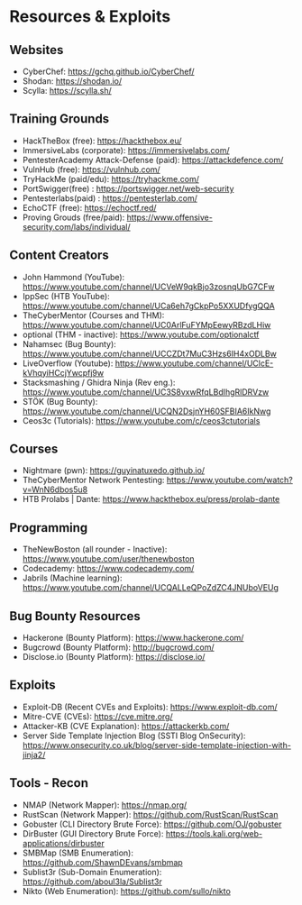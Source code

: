 # Resources & Exploits

## Websites
 - CyberChef: https://gchq.github.io/CyberChef/
 - Shodan: https://shodan.io/
 - Scylla: https://scylla.sh/

## Training Grounds
 - HackTheBox (free): https://hackthebox.eu/
 - ImmersiveLabs (corporate): https://immersivelabs.com/
 - PentesterAcademy Attack-Defense (paid): https://attackdefence.com/
 - VulnHub (free): https://vulnhub.com/
 - TryHackMe (paid/edu): https://tryhackme.com/
 - PortSwigger(free) : https://portswigger.net/web-security
 - Pentesterlabs(paid) : https://pentesterlab.com/
 - EchoCTF (free): https://echoctf.red/
 - Proving Grouds (free/paid): https://www.offensive-security.com/labs/individual/

## Content Creators
 - John Hammond (YouTube): https://www.youtube.com/channel/UCVeW9qkBjo3zosnqUbG7CFw
 - IppSec (HTB YouTube): https://www.youtube.com/channel/UCa6eh7gCkpPo5XXUDfygQQA
 - TheCyberMentor (Courses and THM): https://www.youtube.com/channel/UC0ArlFuFYMpEewyRBzdLHiw
 - optional (THM - inactive): https://www.youtube.com/optionalctf
 - Nahamsec (Bug Bounty): https://www.youtube.com/channel/UCCZDt7MuC3Hzs6IH4xODLBw
 - LiveOverflow (Youtube): https://www.youtube.com/channel/UClcE-kVhqyiHCcjYwcpfj9w
 - Stacksmashing / Ghidra Ninja (Rev eng.): https://www.youtube.com/channel/UC3S8vxwRfqLBdIhgRlDRVzw
 - STÖK (Bug Bounty): https://www.youtube.com/channel/UCQN2DsjnYH60SFBIA6IkNwg
 - Ceos3c (Tutorials): https://www.youtube.com/c/ceos3ctutorials

## Courses
 - Nightmare (pwn): https://guyinatuxedo.github.io/
 - TheCyberMentor Network Pentesting: https://www.youtube.com/watch?v=WnN6dbos5u8
 - HTB Prolabs | Dante: https://www.hackthebox.eu/press/prolab-dante

## Programming
 - TheNewBoston (all rounder - Inactive): https://www.youtube.com/user/thenewboston
 - Codecademy: https://www.codecademy.com/
 - Jabrils (Machine learning): https://www.youtube.com/channel/UCQALLeQPoZdZC4JNUboVEUg

## Bug Bounty Resources
 - Hackerone (Bounty Platform): https://www.hackerone.com/
 - Bugcrowd (Bounty Platform): http://bugcrowd.com/
 - Disclose.io (Bounty Platform): https://disclose.io/

## Exploits
 - Exploit-DB (Recent CVEs and Exploits): https://www.exploit-db.com/ 
 - Mitre-CVE (CVEs): https://cve.mitre.org/
 - Attacker-KB (CVE Explanation): https://attackerkb.com/
 - Server Side Template Injection Blog (SSTI Blog OnSecurity): https://www.onsecurity.co.uk/blog/server-side-template-injection-with-jinja2/

## Tools - Recon
 - NMAP (Network Mapper): https://nmap.org/
 - RustScan (Network Mapper): https://github.com/RustScan/RustScan
 - Gobuster (CLI Directory Brute Force): https://github.com/OJ/gobuster
 - DirBuster (GUI Directory Brute Force): https://tools.kali.org/web-applications/dirbuster
 - SMBMap (SMB Enumeration): https://github.com/ShawnDEvans/smbmap
 - Sublist3r (Sub-Domain Enumeration): https://github.com/aboul3la/Sublist3r 
 - Nikto (Web Enumeration): https://github.com/sullo/nikto
